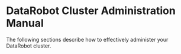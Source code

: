 # DataRobot Cluster Administration Manual

The following sections describe how to effectively administer your DataRobot cluster.
